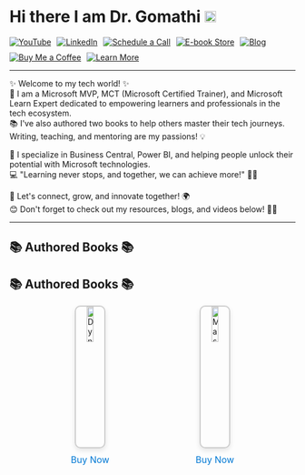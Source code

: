 # Hi there I am Dr. Gomathi <img src="https://raw.githubusercontent.com/MartinHeinz/MartinHeinz/master/wave.gif"  width="20" height="20"/>

<div style="display: flex; gap: 10px; flex-wrap: wrap;">
  <a href="https://www.youtube.com/@gomstechtalks?sub_confirmation=1" target="_blank" rel="noopener noreferrer">
    <img src="https://img.shields.io/badge/YouTube-%23FF0000.svg?style=for-the-badge&logo=YouTube&logoColor=white" alt="YouTube" />
  </a>
  <a href="https://www.linkedin.com/in/gomathisri/" target="_blank" rel="noopener noreferrer">
    <img src="https://img.shields.io/badge/LinkedIn-%230077B5.svg?style=for-the-badge&logo=LinkedIn&logoColor=white" alt="LinkedIn" />
  </a>
  <a href="https://topmate.io/drgomathi_gomstechtalks" target="_blank" rel="noopener noreferrer">
    <img src="https://img.shields.io/badge/Schedule%20a%20Call-%2333CC99.svg?style=for-the-badge&logo=kalender&logoColor=white" alt="Schedule a Call" />
  </a>
  <a href="https://beacons.ai/techtutorial" target="_blank" rel="noopener noreferrer">
    <img src="https://img.shields.io/badge/E--book%20Store-%23FFA500.svg?style=for-the-badge&logo=bookstack&logoColor=white" alt="E-book Store" />
  </a>
  <a href="https://www.learnwithgoms.com/" target="_blank" rel="noopener noreferrer">
    <img src="https://img.shields.io/badge/Blog-%23000000.svg?style=for-the-badge&logo=Ghost&logoColor=white" alt="Blog" />
  </a>
  <a href="https://buymeacoffee.com/gomstechtalks" target="_blank" rel="noopener noreferrer">
    <img src="https://img.shields.io/badge/Buy%20Me%20a%20Coffee-%23FFDD00.svg?style=for-the-badge&logo=buy-me-a-coffee&logoColor=black" alt="Buy Me a Coffee" />
  </a>
  <a href="https://linktr.ee/gomstechtalks" target="_blank" rel="noopener noreferrer">
    <img src="https://img.shields.io/badge/Learn%20More-%23007ACC.svg?style=for-the-badge&logo=linktree&logoColor=white" alt="Learn More" />
  </a>
</div>
<hr>
✨ Welcome to my tech world! ✨ <br>
🚀 I am a Microsoft MVP, MCT (Microsoft Certified Trainer), and Microsoft Learn Expert dedicated to empowering learners and professionals in the tech ecosystem.
<br>📚 I've also authored two books to help others master their tech journeys. Writing, teaching, and mentoring are my passions! 💡

🌟 I specialize in Business Central, Power BI, and helping people unlock their potential with Microsoft technologies. <br>
💻 "Learning never stops, and together, we can achieve more!" 🚴‍♀️

🌟 Let's connect, grow, and innovate together! 🌍<br>
😊 Don't forget to check out my resources, blogs, and videos below! 🎥📖<br>
<hr>

## 📚 Authored Books 📚

## 📚 Authored Books 📚

<div style="display: flex; gap: 20px; justify-content: center; flex-wrap: wrap;">

  <!-- Book 1 -->
  <div style="text-align: center; width: 200px;">
    <img src="https://m.media-amazon.com/images/I/41NIOAfNQKL._SY445_SX342_.jpg" alt="Dynamics 365 Business Central Developer Certification Companion" style="width: 25%; border: 2px solid #ccc; border-radius: 10px; box-shadow: 0 4px 8px rgba(0, 0, 0, 0.1);">
    <br>
    <a href="https://www.amazon.in/Dynamics-Business-Developer-Certification-Companion/dp/B0DDT7DL96/ref=sr_1_1?dib=eyJ2IjoiMSJ9.Z1oKJwOtrm8UGdUjKVfngm75g0I0k6lK6V6lJAkAA-NXmK6abSPHJNCNCYd7xt0sGk68LSRKj47AmfxT5Tk06w._hfJnxmWnBwrrkWp4bnrO7XsjAztJiG71g2-NdorCxY&dib_tag=se&keywords=Dynamics+365+Business+Central+Developer+Certification+Companion&qid=1731246894&sr=8-1" style="display: inline-block; margin-top: 10px; font-size: 16px; color: #0078D4; text-decoration: none;">Buy Now</a>
  </div>

  <!-- Book 2 -->
  <div style="text-align: center; width: 200px;">
    <img src="https://m.media-amazon.com/images/I/41PCbE9mCHL._SY445_SX342_.jpg" alt="Mastering Microsoft Dynamics Business Central" style="width: 25%; border: 2px solid #ccc; border-radius: 10px; box-shadow: 0 4px 8px rgba(0, 0, 0, 0.1);">
    <br>
    <a href="https://www.amazon.in/Mastering-Microsoft-Dynamics-Business-Central/dp/B0CRTT1P4B/ref=sr_1_1?crid=MMJV3FAM2YJA&dib=eyJ2IjoiMSJ9.zyBYL9JH2pwEdALQaVmO9ZvDqb_X35q0iyPUWtKUDqXmEBQg2RXP_dSksPayvfXDyq3MboazEjHahTdzNlBexQXeIFvUucDSoNoL9USSFzlkmANjy0GO49k7LjqXw_HK2Wx6fAu-TdjkyrWBaeIbI9rWxmY9RN6P_LUG1FVaheu6V-ytxYUK9ZCqTTDde4lrxUSgrhzfiumZ96DwUGZbY923E_005fb2iYDi8SLlWLI.sCtcs5SkC6IxDmVWzofdGSPjT5XdbFnrTZcZLaSKWXI&dib_tag=se&keywords=Business+central+implementation+guide&qid=1732438971&s=books&sprefix=business+central+implementation+guid%2Cstripbooks%2C244&sr=1-1-catcorr" style="display: inline-block; margin-top: 10px; font-size: 16px; color: #0078D4; text-decoration: none;">Buy Now</a>
  </div>

</div>

